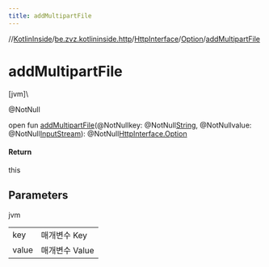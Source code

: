 ```yaml
---
title: addMultipartFile
---
```

//[KotlinInside](../../../../index.html)/[be.zvz.kotlininside.http](../../index.html)/[HttpInterface](../index.html)/[Option](index.html)/[addMultipartFile](add-multipart-file.html)



# addMultipartFile



[jvm]\




@NotNull



open fun [addMultipartFile](add-multipart-file.html)(@NotNullkey: @NotNull[String](https://docs.oracle.com/javase/7/docs/api/java/lang/String.html), @NotNullvalue: @NotNull[InputStream](https://docs.oracle.com/javase/7/docs/api/java/io/InputStream.html)): @NotNull[HttpInterface.Option](index.html)



#### Return



this



## Parameters


jvm

| | |
|---|---|
| key | 매개변수 Key |
| value | 매개변수 Value |




